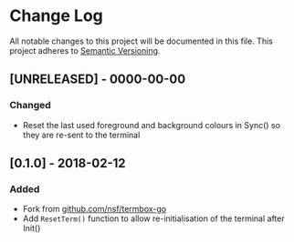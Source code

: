 # Change Log
All notable changes to this project will be documented in this file.
This project adheres to [Semantic Versioning](http://semver.org/).

## [UNRELEASED] - 0000-00-00
### Changed
- Reset the last used foreground and background colours in Sync() so they are re-sent to the terminal

## [0.1.0] - 2018-02-12
### Added
- Fork from [github.com/nsf/termbox-go](https://github.com/nsf/termbox-go/commit/88b7b944be8bc8d8ec6195fca97c5869ba20f99d)
- Add `ResetTerm()` function to allow re-initialisation of the terminal after Init()
